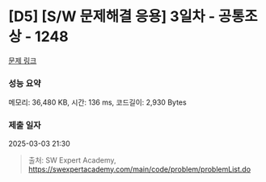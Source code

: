 # [D5] [S/W 문제해결 응용] 3일차 - 공통조상 - 1248 

[문제 링크](https://swexpertacademy.com/main/code/problem/problemDetail.do?contestProbId=AV15PTkqAPYCFAYD) 

### 성능 요약

메모리: 36,480 KB, 시간: 136 ms, 코드길이: 2,930 Bytes

### 제출 일자

2025-03-03 21:30



> 출처: SW Expert Academy, https://swexpertacademy.com/main/code/problem/problemList.do
